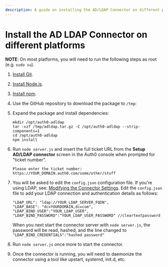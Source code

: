 ```yaml
---
description: A guide on installing the AD/LDAP Connector on different platforms.
---
```


# Install the AD LDAP Connector on different platforms

**NOTE**: On most platforms, you will need to run the following steps as root (e.g. `sudo su`).

1. [Install Git](https://git-scm.com/download/linux).
2. [Install Node.js](https://nodejs.org).
3. [Install npm](http://blog.npmjs.org/post/85484771375/how-to-install-npm).
4. Use the GitHub repository to download the package <a class="download-github" href=""></a> to `/tmp`: <br>
    <code class="curl-example"></code>
5. Expand the package and install dependencies:

    ```
    mkdir /opt/auth0-adldap
    tar -xzf /tmp/adldap.tar.gz -C /opt/auth0-adldap --strip-components=1
    cd /opt/auth0-adldap
    npm install
    ```
6. Run `node server.js` and insert the full ticket URL from the **Setup AD/LDAP connector** screen in the Auth0 console when prompted for "ticket number".

    ```
    Please enter the ticket number: https://YOUR_DOMAIN.auth0.com/some/other/stuff
    ```

7. You will be asked to edit the `config.json` configuration file. If you're using LDAP, see: [Modifying the Connector Settings](/connector/modify). Edit the `config.json` file to add your LDAP connection and authentication details as follows:

    ```
    "LDAP_URL": "ldap://YOUR_LDAP_SERVER_FQDN",
    "LDAP_BASE": "dc=YOURDOMAIN,dc=com",
    "LDAP_BIND_USER":"YOUR_LDAP_USER",
    "LDAP_BIND_PASSWORD":"YOUR_LDAP_USER_PASSWORD" //cleartextpassword
    ```

    When you next start the connector server with `node server.js`, the password will be read, hashed, and the line changed to
`"LDAP_BIND_CREDENTIALS":"hashed password"`

8. Run `node server.js` once more to start the connector.

9. Once the connector is running, you will need to daemonize the connector using a tool like upstart, systemd, init.d, etc.

<script type="text/javascript">
  $.getJSON('https://cdn.auth0.com/connector/windows/latest.json', function (data) {
    $('.download-github')
        .attr('href', 'https://github.com/auth0/ad-ldap-connector/releases/tag/v' + data.version)
        .text('adldap-' + data.version);

    $('.curl-example')
      .text('curl -Lo /tmp/adldap.tar.gz https://github.com/auth0/ad-ldap-connector/archive/v' + data.version + '.tar.gz');
  })
</script>
